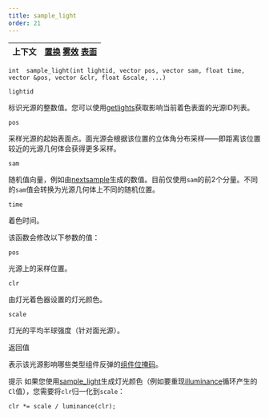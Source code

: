 ```yaml
---
title: sample_light
order: 21
---
```

| 上下文 | [置换](../contexts/displace.html)  [雾效](../contexts/fog.html)  [表面](../contexts/surface.html) |
| --- | --- |

`int  sample_light(int lightid, vector pos, vector sam, float time, vector &pos, vector &clr, float &scale, ...)`

`lightid`

标识光源的整数值。您可以使用[getlights](getlights.html "返回当前着色表面所受光照的灯光标识符数组")获取影响当前着色表面的光源ID列表。

`pos`

采样光源的起始表面点。面光源会根据该位置的立体角分布采样——即距离该位置较近的光源几何体会获得更多采样。

`sam`

随机值向量，例如由[nextsample](nextsample.html)生成的数值。目前仅使用`sam`的前2个分量。不同的`sam`值会转换为光源几何体上不同的随机位置。

`time`

着色时间。

该函数会修改以下参数的值：

`pos`

光源上的采样位置。

`clr`

由灯光着色器设置的灯光颜色。

`scale`

灯光的平均半球强度（针对面光源）。

返回值

表示该光源影响哪些类型组件反弹的[组件位掩码](bouncemask.html)。

提示
如果您使用[sample_light](sample_light.html "采样光源上的3D位置并在该点运行灯光着色器")生成灯光颜色（例如要重现[illuminance](illuminance.html "遍历场景中所有光源，为每个光源调用灯光着色器来设置Cl和L全局变量")循环产生的`Cl`值），您需要将`clr`归一化到`scale`：

```vex
clr *= scale / luminance(clr);

```
